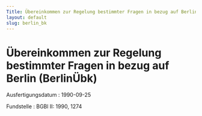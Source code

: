 ```yaml
---
Title: Übereinkommen zur Regelung bestimmter Fragen in bezug auf Berlin
layout: default
slug: berlin_bk
---
```


# Übereinkommen zur Regelung bestimmter Fragen in bezug auf Berlin (BerlinÜbk)

Ausfertigungsdatum
:   1990-09-25

Fundstelle
:   BGBl II: 1990, 1274

